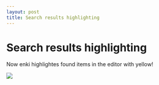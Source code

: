 ```yaml
---
layout: post
title: Search results highlighting
---
```


# Search results highlighting

Now enki highlightes found items in the editor with yellow!

<img src="../../../screenshots/search.png"/>
